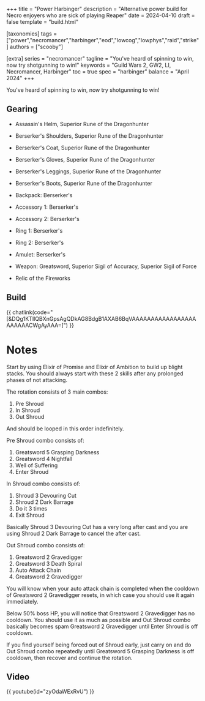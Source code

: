 +++
title = "Power Harbinger"
description = "Alternative power build for Necro enjoyers who are sick of playing Reaper"
date = 2024-04-10
draft = false
template = "build.html"

[taxonomies]
tags = ["power","necromancer","harbinger","eod","lowcog","lowphys","raid","strike"]
authors = ["scooby"]

[extra]
series = "necromancer"
tagline = "You've heard of spinning to win, now try shotgunning to win!"
keywords = "Guild Wars 2, GW2, LI, Necromancer, Harbinger"
toc = true
spec = "harbinger"
balance = "April 2024"
+++

You've heard of spinning to win, now try shotgunning to win!

## Gearing

- Assassin's Helm, Superior Rune of the Dragonhunter
- Berserker's Shoulders, Superior Rune of the Dragonhunter
- Berserker's Coat, Superior Rune of the Dragonhunter
- Berserker's Gloves, Superior Rune of the Dragonhunter
- Berserker's Leggings, Superior Rune of the Dragonhunter
- Berserker's Boots, Superior Rune of the Dragonhunter

- Backpack: Berserker's
- Accessory 1: Berserker's
- Accessory 2: Berserker's
- Ring 1: Berserker's
- Ring 2: Berserker's
- Amulet: Berserker's
- Weapon: Greatsword, Superior Sigil of Accuracy, Superior Sigil of Force
- Relic of the Fireworks

## Build

{{ chatlink(code="[&DQg1KTIlQBXnGpsAgQDkAG8BdgB1AXAB6BqVAAAAAAAAAAAAAAAAAAAAAAACWgAyAAA=]") }}

# Notes

Start by using Elixir of Promise and Elixir of Ambition to build up blight stacks. You should always start with these 2 skills after any prolonged phases of not attacking.

The rotation consists of 3 main combos:  
1. Pre Shroud  
1. In Shroud  
1. Out Shroud

And should be looped in this order indefinitely.

Pre Shroud combo consists of:  
1. Greatsword 5 Grasping Darkness  
1. Greatsword 4 Nightfall  
1. Well of Suffering  
1. Enter Shroud

In Shroud combo consists of:  
1. Shroud 3 Devouring Cut  
1. Shroud 2 Dark Barrage  
1. Do it 3 times  
1. Exit Shroud  

Basically Shroud 3 Devouring Cut has a very long after cast and you are using Shroud 2 Dark Barrage to cancel the after cast.

Out Shroud combo consists of:  
1. Greatsword 2 Gravedigger  
1. Greatsword 3 Death Spiral  
1. Auto Attack Chain  
1. Greatsword 2 Gravedigger  

You will know when your auto attack chain is completed when the cooldown of Greatsword 2 Gravedigger resets, in which case you should use it again immediately.

Below 50% boss HP, you will notice that Greatsword 2 Gravedigger has no cooldown. You should use it as much as possible and Out Shroud combo basically becomes spam Greatsword 2 Gravedigger until Enter Shroud is off cooldown.

If you find yourself being forced out of Shroud early, just carry on and do Out Shroud combo repeatedly until Greatsword 5 Grasping Darkness is off cooldown, then recover and continue the rotation.

## Video

{{ youtube(id="zyOdaWExRvU") }}
